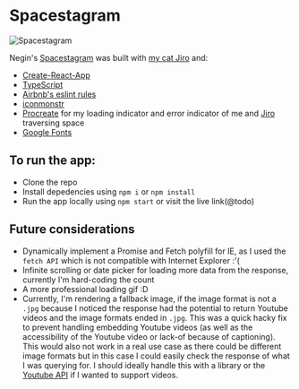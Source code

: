 # Spacestagram

![Spacestagram](https://i.imgur.com/qSGtbw8.png)

Negin's [Spacestagram](https://nuggetsnegin.github.io/spacestagram/) was built with [my cat Jiro](https://i.imgur.com/QVvbu5r.png) and:

- [Create-React-App](https://reactjs.org/docs/create-a-new-react-app.html)
- [TypeScript](https://www.typescriptlang.org/)
- [Airbnb's eslint rules](https://github.com/airbnb/javascript/tree/master/packages/eslint-config-airbnb)
- [iconmonstr](https://iconmonstr.com/license/)
- [Procreate](https://procreate.art/) for my loading indicator and error indicator of me and [Jiro](https://i.imgur.com/QVvbu5r.png) traversing space
- [Google Fonts](https://fonts.google.com/)

## To run the app:

- Clone the repo
- Install depedencies using `npm i` or `npm install`
- Run the app locally using `npm start` or visit the live link(@todo)

## Future considerations

- Dynamically implement a Promise and Fetch polyfill for IE, as I used the `fetch API` which is not compatible with Internet Explorer :'(
- Infinite scrolling or date picker for loading more data from the response, currently I'm hard-coding the count
- A more professional loading gif :D
- Currently, I'm rendering a fallback image, if the image format is not a `.jpg` because I noticed the response had the potential to return Youtube videos and the image formats ended in `.jpg`. This was a quick hacky fix to prevent handling embedding Youtube videos (as well as the accessibility of the Youtube video or lack-of because of captioning). This would also not work in a real use case as there could be different image formats but in this case I could easily check the response of what I was querying for. I should ideally handle this with a library or the [Youtube API](https://developers.google.com/youtube/iframe_api_reference#Getting_Started) if I wanted to support videos.
